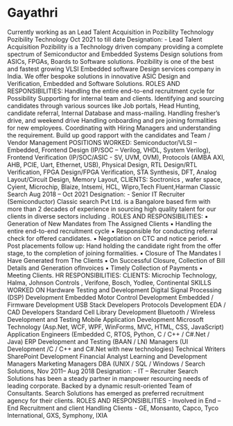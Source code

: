# Gayathri
Currently working as an Lead Talent Acquisition in Pozibility Technology
Pozibility Technology Oct 2021 to till date Designation: - Lead Talent Acquisition Pozibility is a Technology driven company providing a complete spectrum of Semiconductor and Embedded Systems Design solutions from ASICs, FPGAs, Boards to Software solutions. Pozibility is one of the best and fastest growing VLSI Embedded software Design services company in India. We offer bespoke solutions in innovative ASIC Design and Verification, Embedded and Software Solutions. ROLES AND 
RESPONSIBILITIES: Handling the entire end-to-end recruitment cycle for Possibility Supporting for internal team and clients. 
Identifying and sourcing candidates through various sources like Job portals, Head Hunting, candidate referral, Internal Database and mass-mailing.
Handling fresher’s drive, and weekend drive Handling onboarding and pre joining formalities for new employees. 
Coordinating with Hiring Managers and understanding the requirement. Build up good rapport with the candidates and Team / Vendor Management
POSITIONS WORKED: Semiconductor/VLSI – Embedded, Frontend Design (IP/SOC – Verilog, VHDL, System Verilog), Frontend Verification (IP/SOC/ASIC - SV, UVM, OVM), Protocols (AMBA AXI, AHB, PCIE, Uart, Ethernet, USB), Physical Design, RTL Design/RTL Verification, FPGA Design/FPGA Verification, STA Synthesis, DFT, Analog Layout/Circuit Design, Memory Layout, CLIENTS: Soctronics , wafer space, Cyient, Microchip, Blaize, Intsemi, HCL, Wipro,Tech Fluent,Harman
Classic Search Aug 2018 – Oct 2021 Designation: - Senior IT Recruiter (Semiconductor) Classic search Pvt Ltd. is a Bangalore based firm with more than 2 decades of experience in sourcing high quality talent for our clients in diverse sectors including . 
ROLES AND RESPONSIBILITIES:
▪ Generation of New Mandates from The Assigned Clients 
▪ Handling the entire end-to-end recruitment cycle 
▪ Responsible for conducting referral check for offered candidates. 
▪ Negotiation on CTC and notice period.
▪ Post placements follow up: Hand holding the candidate right from the offer stage, to the completion of joining formalities.
▪ Closure of The Mandates I Have Generated from The Clients
▪ On Successful Closure, Collection of Bill Details and Generation ofInvoices 
▪ Timely Collection of Payments 
▪ Meeting Clients. HR RESPONSIBILITIES: CLIENTS: Microchip Technology, Halma, Johnson Controls , Verifone, Bosch, Yodlee, Continental SKILLS WORKED ON Hardware Testing and Development Digital Signal Processing (DSP) Development Embedded Motor Control Development Embedded / Firmware Development USB Stack Developers Protocols Development EDA / CAD Developers Standard Cell Library Development Bluetooth / Wireless Development and Testing Mobile Application Development Microsoft Technology (Asp.Net, WCF, WPF, WinForms, MVC, HTML, CSS, JavaScript) Application Engineers (Embedded C, RTOS, Python, C / C++ / C#.Net / Java) ERP Development and Testing (BAAN / LN) Managers (UI Development /C / C++ and C#.Net with new technologies) Technical Writers SharePoint Development Financial Analyst Learning and Development Managers Marketing Managers DBA (UNIX / SQL / Windows /
Search Solutions, Nov 2011– Aug 2018 Designation: - IT – Recruiter Search Solutions has been a steady partner in manpower resourcing needs of leading corporate. Backed by a dynamic result-oriented Team of Consultants. Search Solutions has emerged as preferred recruitment agency for their clients. 
ROLES AND RESPONSIBILITIES - Involved in End – End Recruitment and client Handling Clients - GE, Monsanto, Capco, Tyco International, GXS, Symphony, IXIA
